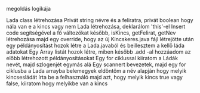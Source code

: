 megoldás logikája 

Lada class létrehozása
Privát string névre és a feliratra,
privát boolean hogy nála van e a kincs vagy nem
Lada létrehozása, deklarálom 'this'-el Insert code segítségével a fő változókat
később, isKincs, getFelirat, getNev létrehozása majd egy override, hogy az új
Kincskeres.java fájl létrejötte után egy példányosítást hozok létre a Lada.javaból
és beillesztem a kellő láda adatokat
Egy Array listát hozok létre, miben később .add -al hozzáadom az előbb létrehozott példányosításokat
Egy for ciklussal kiiratom a Ládák nevét, majd szlogenjét egymás alá
Egy scannert bevezetek, majd egy for ciklusba a Lada arrayba belemegyek
eldöntöm a név alapján hogy melyik kincsesládát írta be a felhasználó
majd azt, hogy melyik kincs true vagy false, kiiratom hogy melyikbe van a kincs